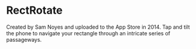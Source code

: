 # RectRotate

Created by Sam Noyes and uploaded to the App Store in 2014. Tap and tilt the phone to navigate your rectangle through an intricate series of passageways.
